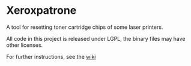 # Xeroxpatrone

A tool for resetting toner cartridge chips of some laser printers.

All code in this project is released under LGPL, the binary files
may have other licenses.

For further instructions, see the [wiki](https://github.com/meyerd/xeroxpatrone/wiki)
